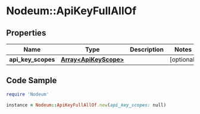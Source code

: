 # Nodeum::ApiKeyFullAllOf

## Properties

Name | Type | Description | Notes
------------ | ------------- | ------------- | -------------
**api_key_scopes** | [**Array&lt;ApiKeyScope&gt;**](ApiKeyScope.md) |  | [optional] 

## Code Sample

```ruby
require 'Nodeum'

instance = Nodeum::ApiKeyFullAllOf.new(api_key_scopes: null)
```


